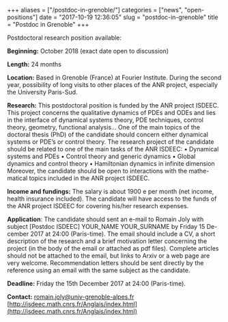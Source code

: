 +++
aliases = ["/postdoc-in-grenoble/"]
categories = ["news", "open-positions"]
date = "2017-10-19 12:36:05"
slug = "postdoc-in-grenoble"
title = "Postdoc in Grenoble"
+++



Postdoctoral research position available:

**Beginning:** October 2018 (exact date open to discussion)

**Length:** 24 months

**Location:** Based in Grenoble (France) at Fourier Institute. During
the second year, possibility of long visits to other places of the ANR
project, especially the University Paris-Sud.

**Research:** This postdoctoral position is funded by the ANR project
ISDEEC. This project concerns the qualitative dynamics of PDEs and ODEs
and lies in the interface of dynamical systems theory, PDE techniques,
control theory, geometry, functional analysis... One of the main topics
of the doctoral thesis (PhD) of the candidate should concern either
dynamical systems or PDE’s or control theory. The research project of
the candidate should be related to one of the main tasks of the ANR
ISDEEC: • Dynamical systems and PDEs • Control theory and generic
dynamics • Global dynamics and control theory • Hamiltonian dynamics in
infinite dimension Moreover, the candidate should be open to
interactions with the mathe- matical topics included in the ANR project
ISDEEC.

**Income and fundings:** The salary is about 1900 e per month (net
income, health insurance included). The candidate will have access to
the funds of the ANR project ISDEEC for covering his/her research
expenses.

**Application**: The candidate should sent an e-mail to Romain Joly with
subject \[Postdoc ISDEEC\] YOUR\_NAME YOUR\_SURNAME by Friday 15 De-
cember 2017 at 24:00 (Paris-time). The email should include a CV, a
short description of the research and a brief motivation letter
concerning the project (in the body of the email or attached as pdf
files). Complete articles should not be attached to the email, but links
to Arxiv or a web page are very welcome. Recommendation letters should
be sent directly by the reference using an email with the same subject
as the candidate.

**Deadline:** Friday the 15th December 2017 at 24:00 (Paris-time).

**Contact:** <romain.joly@univ-grenoble-alpes.fr>
[http://isdeec.math.cnrs.fr/Anglais/index.html](http://isdeec.math.cnrs.fr/Anglais/index.html)


